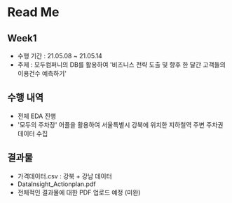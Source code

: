 # Read Me

## Week1
  - 수행 기간 : 21.05.08 ~ 21.05.14
  - 주제 : 모두컴퍼니의 DB를 활용하여 '비즈니스 전략 도출 및 향후 한 달간 고객들의 이용건수 예측하기'

## 수행 내역
  - 전체 EDA 진행
  - '모두의 주차장' 어플을 활용하여 서울특별시 강북에 위치한 지하철역 주변 주차권 데이터 수집

## 결과물
- 가격데이터.csv : 강북 + 강남 데이터
- DataInsight_Actionplan.pdf
- 전체적인 결과물에 대한 PDF 업로드 예정 (미완)
